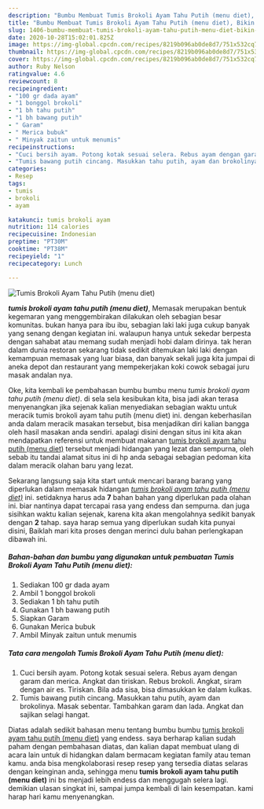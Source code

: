 ```yaml
---
description: "Bumbu Membuat Tumis Brokoli Ayam Tahu Putih (menu diet), Bikin Ngiler"
title: "Bumbu Membuat Tumis Brokoli Ayam Tahu Putih (menu diet), Bikin Ngiler"
slug: 1406-bumbu-membuat-tumis-brokoli-ayam-tahu-putih-menu-diet-bikin-ngiler
date: 2020-10-28T15:02:01.825Z
image: https://img-global.cpcdn.com/recipes/8219b096ab0de8d7/751x532cq70/tumis-brokoli-ayam-tahu-putih-menu-diet-foto-resep-utama.jpg
thumbnail: https://img-global.cpcdn.com/recipes/8219b096ab0de8d7/751x532cq70/tumis-brokoli-ayam-tahu-putih-menu-diet-foto-resep-utama.jpg
cover: https://img-global.cpcdn.com/recipes/8219b096ab0de8d7/751x532cq70/tumis-brokoli-ayam-tahu-putih-menu-diet-foto-resep-utama.jpg
author: Ruby Nelson
ratingvalue: 4.6
reviewcount: 8
recipeingredient:
- "100 gr dada ayam"
- "1 bonggol brokoli"
- "1 bh tahu putih"
- "1 bh bawang putih"
- " Garam"
- " Merica bubuk"
- " Minyak zaitun untuk menumis"
recipeinstructions:
- "Cuci bersih ayam. Potong kotak sesuai selera. Rebus ayam dengan garam dan merica. Angkat dan tiriskan. Rebus brokoli. Angkat, siram dengan air es. Tiriskan. Bila ada sisa, bisa dimasukkan ke dalam kulkas."
- "Tumis bawang putih cincang. Masukkan tahu putih, ayam dan brokolinya. Masak sebentar. Tambahkan garam dan lada. Angkat dan sajikan selagi hangat."
categories:
- Resep
tags:
- tumis
- brokoli
- ayam

katakunci: tumis brokoli ayam 
nutrition: 114 calories
recipecuisine: Indonesian
preptime: "PT30M"
cooktime: "PT38M"
recipeyield: "1"
recipecategory: Lunch

---
```



![Tumis Brokoli Ayam Tahu Putih (menu diet)](https://img-global.cpcdn.com/recipes/8219b096ab0de8d7/751x532cq70/tumis-brokoli-ayam-tahu-putih-menu-diet-foto-resep-utama.jpg)

<b><i>tumis brokoli ayam tahu putih (menu diet)</i></b>, Memasak merupakan bentuk kegemaran yang menggembirakan dilakukan oleh sebagian besar komunitas. bukan hanya para ibu ibu, sebagian laki laki juga cukup banyak yang senang dengan kegiatan ini. walaupun hanya untuk sekedar berpesta dengan sahabat atau memang sudah menjadi hobi dalam dirinya. tak heran dalam dunia restoran sekarang tidak sedikit ditemukan laki laki dengan kemampuan memasak yang luar biasa, dan banyak sekali juga kita jumpai di aneka depot dan restaurant yang mempekerjakan koki cowok sebagai juru masak andalan nya.



Oke, kita kembali ke pembahasan bumbu bumbu menu <i>tumis brokoli ayam tahu putih (menu diet)</i>. di sela sela kesibukan kita, bisa jadi akan terasa menyenangkan jika sejenak kalian menyediakan sebagian waktu untuk meracik tumis brokoli ayam tahu putih (menu diet) ini. dengan keberhasilan anda dalam meracik masakan tersebut, bisa menjadikan diri kalian bangga oleh hasil masakan anda sendiri. apalagi disini dengan situs ini kita akan mendapatkan referensi untuk membuat makanan <u>tumis brokoli ayam tahu putih (menu diet)</u> tersebut menjadi hidangan yang lezat dan sempurna, oleh sebab itu tandai alamat situs ini di hp anda sebagai sebagian pedoman kita dalam meracik olahan baru yang lezat.


Sekarang langsung saja kita start untuk mencari barang barang yang diperlukan dalam memasak hidangan <u><i>tumis brokoli ayam tahu putih (menu diet)</i></u> ini. setidaknya harus ada <b>7</b> bahan bahan yang diperlukan pada olahan ini. biar nantinya dapat tercapai rasa yang endess dan sempurna. dan juga sisihkan waktu kalian sejenak, karena kita akan mengolahnya sedikit banyak dengan <b>2</b> tahap. saya harap semua yang diperlukan sudah kita punyai disini, Baiklah mari kita proses dengan merinci dulu bahan perlengkapan dibawah ini.

<!--inarticleads1-->

##### Bahan-bahan dan bumbu yang digunakan untuk pembuatan Tumis Brokoli Ayam Tahu Putih (menu diet):

1. Sediakan 100 gr dada ayam
1. Ambil 1 bonggol brokoli
1. Sediakan 1 bh tahu putih
1. Gunakan 1 bh bawang putih
1. Siapkan  Garam
1. Gunakan  Merica bubuk
1. Ambil  Minyak zaitun untuk menumis




<!--inarticleads2-->

##### Tata cara mengolah Tumis Brokoli Ayam Tahu Putih (menu diet):

1. Cuci bersih ayam. Potong kotak sesuai selera. Rebus ayam dengan garam dan merica. Angkat dan tiriskan. Rebus brokoli. Angkat, siram dengan air es. Tiriskan. Bila ada sisa, bisa dimasukkan ke dalam kulkas.
1. Tumis bawang putih cincang. Masukkan tahu putih, ayam dan brokolinya. Masak sebentar. Tambahkan garam dan lada. Angkat dan sajikan selagi hangat.




Diatas adalah sedikit bahasan menu tentang bumbu bumbu <u>tumis brokoli ayam tahu putih (menu diet)</u> yang endess. saya berharap kalian sudah paham dengan pembahasan diatas, dan kalian dapat membuat ulang di acara lain untuk di hidangkan dalam bermacam kegiatan family atau teman kamu. anda bisa mengkolaborasi resep resep yang tersedia diatas selaras dengan keinginan anda, sehingga menu <b>tumis brokoli ayam tahu putih (menu diet)</b> ini bs menjadi lebih endess dan menggugah selera lagi. demikian ulasan singkat ini, sampai jumpa kembali di lain kesempatan. kami harap hari kamu menyenangkan.

